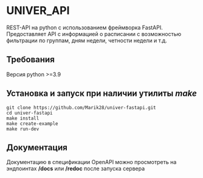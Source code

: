 # UNIVER_API

REST-API на python с использованием фреймворка FastAPI.
Предоставляет API с информацией о расписании с возможностью 
фильтрации по группам, дням недели, четности недели и т.д.

## Требования

Версия python >=3.9

## Установка и запуск при наличии утилиты *make*
    git clone https://github.com/Marik28/univer-fastapi.git    
    cd univer-fastapi
    make install
    make create-example
    make run-dev

## Документация
Документацию в спецификации OpenAPI можно просмотреть на 
эндпоинтах __/docs__ или __/redoc__ после запуска сервера